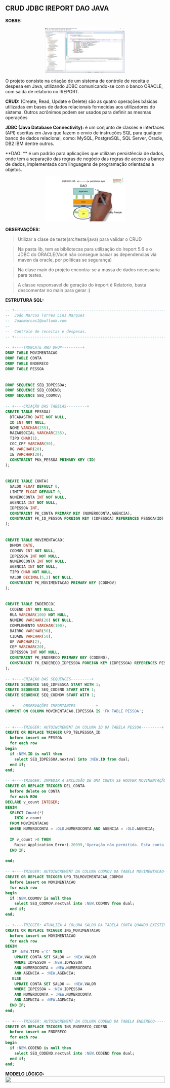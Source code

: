## CRUD JDBC IREPORT DAO JAVA

 **SOBRE:**
<p align="center">

<img src="https://github.com/joaotorresmarques/MVBANK/blob/main/src/main/java/assets/printdatela.jpg" width="50%" height="50%"/>

</p>

 
O projeto consiste na criação de um sistema de controle de receita e despesa em Java, utilizando JDBC comunicando-se com o banco ORACLE, com saída de relatorio no IREPORT.

**CRUD:** (Create, Read, Update e Delete) são as quatro operações básicas utilizadas em bases de dados relacionais fornecidas aos utilizadores do sistema. Outros acrônimos podem ser usados para definir as mesmas operações 

**JDBC (Java Database Connectivity):** é um conjunto de classes e interfaces (API) escritas em Java que fazem o envio de instruções SQL para qualquer banco de dados relacional, como: MySQL, PostgreSQL, SQL Server, Oracle, DB2 IBM dentre outros.

**DAO: ** é um padrão para aplicações que utilizam persistência de dados, onde tem a separação das regras de negócio das regras de acesso a banco de dados, implementada com linguagens de programação orientadas a objetos.

<p align="center">

<img src="https://github.com/joaotorresmarques/MVBANK/blob/main/src/main/java/assets/DAO.jpg" width="50%" height="50%"/>

</p>

**OBSERVAÇÕES:**

>Utilizar a clase de teste(src/teste/java) para validar o CRUD

>Na pasta lib, tem as bibliotecas para utilização do Ireport 5.6 e o JDBC do ORACLE(Você não consegue baixar as dependencias via maven da oracle, por politicas se segurança)

>Na clase main do projeto encontra-se a massa de dados necessaria para testes.

>A classe responsavel de geração do ireport é Relatorio, basta descomentar no main para gerar :)

**ESTRUTURA SQL:**

```SQL
-- +----------------------------------------------------------------------+
--  João Marcos Torres Lins Marques
--  Joaomarcos1@outlook.com
--
--  Controle de receitas e despesas.
-- +----------------------------------------------------------------------+

-- +----TRUNCATE AND DROP---------+
DROP TABLE MOVIMENTACAO
DROP TABLE CONTA
DROP TABLE ENDERECO
DROP TABLE PESSOA


DROP SEQUENCE SEQ_IDPESSOA;
DROP SEQUENCE SEQ_CODEND;
DROP SEQUENCE SEQ_CODMOV;

-- +----CRIAÇÃO DAS TABELAS---------+
CREATE TABLE PESSOA(
  DTCADASTRO DATE NOT NULL,
  ID INT NOT NULL,
  NOME VARCHAR(255),
  RAZAOSOCIAL VARCHAR(255),
  TIPO CHAR(1),
  CGC_CPF VARCHAR(50),
  RG VARCHAR(20),
  IE VARCHAR(20),
  CONSTRAINT PKk_PESSOA PRIMARY KEY (ID)
);


CREATE TABLE CONTA(
  SALDO FLOAT DEFAULT 0,
  LIMITE FLOAT DEFAULT 0,
  NUMEROCONTA INT NOT NULL,
  AGENCIA INT NOT NULL,
  IDPESSOA INT,
  CONSTRAINT PK_CONTA PRIMARY KEY (NUMEROCONTA,AGENCIA),
  CONSTRAINT FK_ID_PESSOA FOREIGN KEY (IDPESSOA) REFERENCES PESSOA(ID)
);


CREATE TABLE MOVIMENTACAO(
  DHMOV DATE,
  CODMOV INT NOT NULL,
  IDPESSOA INT NOT NULL,
  NUMEROCONTA INT NOT NULL,
  AGENCIA INT NOT NULL,
  TIPO CHAR NOT NULL,
  VALOR DECIMAL(5,2) NOT NULL,
  CONSTRAINT PK_MOVIMENTACAO PRIMARY KEY (CODMOV)
);


CREATE TABLE ENDERECO(
  CODEND INT NOT NULL,
  RUA VARCHAR(100) NOT NULL,
  NUMERO VARCHAR(20) NOT NULL,
  COMPLEMENTO VARCHAR(100),
  BAIRRO VARCHAR(50),
  CIDADE VARCHAR(50),
  UF VARCHAR(2),
  CEP VARCHAR(20),
  IDPESSOA INT NOT NULL,
  CONSTRAINT PK_ENDERECO PRIMARY KEY (CODEND),
  CONSTRAINT FK_ENDERECO_IDPESSOA FOREIGN KEY (IDPESSOA) REFERENCES PESSOA(ID)
);

-- +----CRIAÇÃO DAS SEQUENCES---------+
CREATE SEQUENCE SEQ_IDPESSOA START WITH 1;
CREATE SEQUENCE SEQ_CODEND START WITH 1;
CREATE SEQUENCE SEQ_CODMOV START WITH 1;

-- +----OBSERVAÇÕES IMPORTANTES---------+
COMMENT ON COLUMN MOVIMENTACAO.IDPESSOA IS 'FK TABLE PESSOA';


-- +----TRIGGER: AUTOINCREMENT DA COLUNA ID DA TABELA PESSOA---------+
CREATE OR REPLACE TRIGGER UPD_TBLPESSOA_ID
  before insert on PESSOA
  for each row
begin
  if :NEW.ID is null then
    select SEQ_IDPESSOA.nextval into :NEW.ID from dual;
  end if;
end;

-- +----TRIGGER: IMPEDIR A EXCLUSÃO DE UMA CONTA SE HOUVER MOVIMENTAÇÃO VINCULADA A ELA---------+
CREATE OR REPLACE TRIGGER DEL_CONTA
  before delete on CONTA
  for each ROW
DECLARE v_count INTEGER;
BEGIN
  SELECT Count(*)
    INTO v_count
  FROM MOVIMENTACAO
  WHERE NUMEROCONTA = :OLD.NUMEROCONTA AND AGENCIA = :OLD.AGENCIA;

  IF v_count >0 THEN
    Raise_Application_Error(-20999,'Operação não permitida. Esta conta possui movimentação.');
  END IF;

end;

-- +----TRIGGER: AUTOINCREMENT DA COLUNA CODMOV DA TABELA MOVIMENTACAO---------+
CREATE OR REPLACE TRIGGER UPD_TBLMOVIMENTACAO_CODMOV
  before insert on MOVIMENTACAO
  for each row
begin
  if :NEW.CODMOV is null then
    select SEQ_CODMOV.nextval into :NEW.CODMOV from dual;
  end if;
end;

-- +----TRIGGER: ATUALIZA A COLUNA SALDO DA TABELA CONTA QUANDO EXISTIR MOVIMENTACAO---------+
CREATE OR REPLACE TRIGGER INS_MOVIMENTACAO
  before insert on MOVIMENTACAO
  for each row
BEGIN
   IF :NEW.TIPO ='C' THEN
    UPDATE CONTA SET SALDO =+ :NEW.VALOR
    WHERE IDPESSOA = :NEW.IDPESSOA
    AND NUMEROCONTA = :NEW.NUMEROCONTA
    AND AGENCIA = :NEW.AGENCIA;
   ELSE
    UPDATE CONTA SET SALDO =- :NEW.VALOR
    WHERE IDPESSOA = :NEW.IDPESSOA
    AND NUMEROCONTA = :NEW.NUMEROCONTA
    AND AGENCIA = :NEW.AGENCIA;
  END IF;
end;

-- +----TRIGGER: AUTOINCREMENT DA COLUNA CODEND DA TABELA ENDERECO---------+
CREATE OR REPLACE TRIGGER INS_ENDERECO_CODEND
  before insert on ENDERECO
  for each row
begin
  if :NEW.CODEND is null then
    select SEQ_CODEND.nextval into :NEW.CODEND from dual;
  end if;
end;

```


**MODELO LÓGICO:**
<img src= "https://image.ibb.co/bARTFS/Sem_t_tulo.png" 
     align="left" width="100%" height="100%">
 
 


